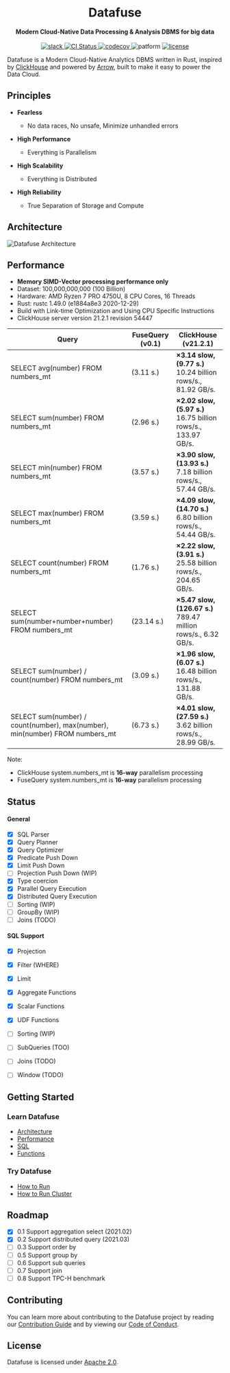 <div align="center">
<h1>Datafuse</h1>
<strong>
Modern Cloud-Native Data Processing & Analysis DBMS for big data
</strong>

<br>
<br>

<div>
<a href="https://join.slack.com/t/datafusecloud/shared_invite/zt-nojrc9up-50IRla1Y1h56rqwCTkkDJA">
<img src="https://badgen.net/badge/Slack/Join%20Datafuse/0abd59?icon=slack" alt="slack" />
</a>

<a href="https://github.com/datafuselabs/datafuse/actions">
<img src="https://github.com/datafuselabs/datafuse/actions/workflows/unit-tests.yml/badge.svg" alt="CI Status" />
</a>

<a href="https://codecov.io/gh/datafuselabs/datafuse">
<img src="https://codecov.io/gh/datafuselabs/datafuse/branch/master/graph/badge.svg" alt="codecov" />
</a>

<img src="https://img.shields.io/badge/Platform-Linux,%20ARM,%20OS%20X,%20Windows-green.svg?style=flat" alt="patform" />

<a href="https://opensource.org/licenses/Apache-2.0">
<img src="https://img.shields.io/badge/License-Apache%202.0-blue.svg" alt="license" />
</a>

</div>
</div>

Datafuse is a Modern Cloud-Native Analytics DBMS written
in Rust, inspired by [ClickHouse](https://github.com/ClickHouse/ClickHouse) and powered by [Arrow](https://github.com/apache/arrow), built to make it easy to power the Data Cloud.

## Principles

* **Fearless**
  - No data races, No unsafe, Minimize unhandled errors

* **High Performance** 
  - Everything is Parallelism
  
* **High Scalability**
  - Everything is Distributed
  
* **High Reliability**
  - True Separation of Storage and Compute

## Architecture

![Datafuse Architecture](https://datafuse-1253727613.cos.ap-hongkong.myqcloud.com/datafuse-v1.svg)

## Performance

* **Memory SIMD-Vector processing performance only**
* Dataset: 100,000,000,000 (100 Billion)
* Hardware: AMD Ryzen 7 PRO 4750U, 8 CPU Cores, 16 Threads
* Rust: rustc 1.49.0 (e1884a8e3 2020-12-29)
* Build with Link-time Optimization and Using CPU Specific Instructions
* ClickHouse server version 21.2.1 revision 54447

|Query |FuseQuery (v0.1)| ClickHouse (v21.2.1)|
|-------------------------------|---------------| ----|
|SELECT avg(number) FROM numbers_mt | (3.11 s.)| **×3.14 slow, (9.77 s.)** <br /> 10.24 billion rows/s., 81.92 GB/s.|
|SELECT sum(number) FROM numbers_mt | (2.96 s.)| **×2.02 slow, (5.97 s.)** <br /> 16.75 billion rows/s., 133.97 GB/s.|
|SELECT min(number) FROM numbers_mt | (3.57 s.)| **×3.90 slow, (13.93 s.)** <br /> 7.18 billion rows/s., 57.44 GB/s.|
|SELECT max(number) FROM numbers_mt | (3.59 s.)| **×4.09 slow, (14.70 s.)** <br /> 6.80 billion rows/s., 54.44 GB/s.|
|SELECT count(number) FROM numbers_mt | (1.76 s.)| **×2.22 slow, (3.91 s.)** <br /> 25.58 billion rows/s., 204.65 GB/s.|
|SELECT sum(number+number+number) FROM numbers_mt | (23.14 s.)|**×5.47 slow, (126.67 s.)** <br /> 789.47 million rows/s., 6.32 GB/s.|
|SELECT sum(number) / count(number) FROM numbers_mt | (3.09 s.) | **×1.96 slow, (6.07 s.)** <br /> 16.48 billion rows/s., 131.88 GB/s.|
|SELECT sum(number) / count(number), max(number), min(number) FROM numbers_mt |(6.73 s.)| **×4.01 slow, (27.59 s.)** <br /> 3.62 billion rows/s., 28.99 GB/s.|

Note:
* ClickHouse system.numbers_mt is <b>16-way</b> parallelism processing
* FuseQuery system.numbers_mt is <b>16-way</b> parallelism processing

## Status

#### General

- [x] SQL Parser
- [x] Query Planner
- [x] Query Optimizer
- [x] Predicate Push Down
- [x] Limit Push Down
- [ ] Projection Push Down (WIP)
- [x] Type coercion
- [x] Parallel Query Execution
- [x] Distributed Query Execution
- [ ] Sorting (WIP)
- [ ] GroupBy (WIP)
- [ ] Joins (TODO)

#### SQL Support

- [x] Projection
- [x] Filter (WHERE)
- [x] Limit
- [x] Aggregate Functions
- [x] Scalar Functions
- [x] UDF Functions
- [ ] Sorting (WIP)
- [ ] SubQueries (TOO)
- [ ] Joins (TODO)
- [ ] Window (TODO)


## Getting Started

### Learn Datafuse

* [Architecture](docs/overview/architecture.md)
* [Performance](docs/overview/performance.md)
* [SQL](docs/sqlstatement/)
* [Functions](docs/functions/)

### Try Datafuse

* [How to Run](docs/overview/building-and-running.md)
* [How to Run Cluster](fusequery/example/cluster.sh)

## Roadmap

- [x] 0.1 Support aggregation select (2021.02)
- [x] 0.2 Support distributed query (2021.03)
- [ ] 0.3 Support order by
- [ ] 0.5 Support group by
- [ ] 0.6 Support sub queries
- [ ] 0.7 Support join
- [ ] 0.8 Support TPC-H benchmark

## Contributing

You can learn more about contributing to the Datafuse project by reading our [Contribution Guide](docs/development/contributing.md) and by viewing our [Code of Conduct](docs/policies/code-of-conduct.md).

## License

Datafuse is licensed under [Apache 2.0](LICENSE).

